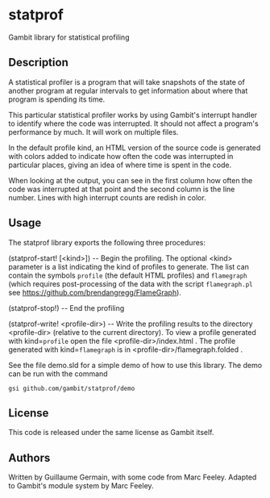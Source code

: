 # statprof

Gambit library for statistical profiling

## Description

A statistical profiler is a program that will take snapshots of the state of another program at regular intervals to get information about where that program is spending its time.

This particular statistical profiler works by using Gambit's interrupt handler to identify where the code was interrupted.  It should not affect a program's performance by much.  It will work on multiple files.

In the default profile kind, an HTML version of the source code is generated with colors added to indicate how often the code was interrupted in particular places, giving an idea of where time is spent in the code.

When looking at the output, you can see in the first column how often the code was interrupted at that point and the second column is the line number.  Lines with high interrupt counts are redish in color.


## Usage

The statprof library exports the following three procedures:

(statprof-start! [&lt;kind&gt;])
  -- Begin the profiling.  The optional &lt;kind&gt; parameter is a list
     indicating the kind of profiles to generate.  The list can contain
     the symbols `profile` (the default HTML profiles) and `flamegraph`
     (which requires post-processing of the data with the  script
     `flamegraph.pl` see https://github.com/brendangregg/FlameGraph).

(statprof-stop!)
  -- End the profiling

(statprof-write! &lt;profile-dir&gt;)
  -- Write the profiling results to the directory &lt;profile-dir&gt; (relative to the current directory).  To view a profile generated with kind=`profile` open the file &lt;profile-dir&gt;/index.html .  The profile generated with kind=`flamegraph` is in &lt;profile-dir&gt;/flamegraph.folded .

See the file demo.sld for a simple demo of how to use this library.  The demo can be run with the command

    gsi github.com/gambit/statprof/demo

## License

This code is released under the same license as Gambit itself.

## Authors

Written by Guillaume Germain, with some code from Marc Feeley.
Adapted to Gambit's module system by Marc Feeley.
